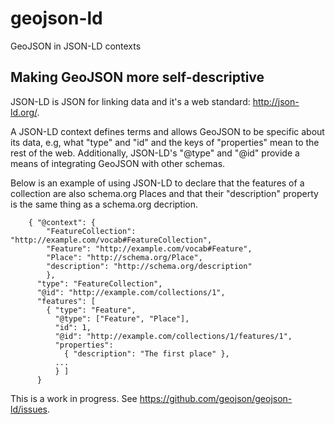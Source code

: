 geojson-ld
==========

GeoJSON in JSON-LD contexts

## Making GeoJSON more self-descriptive

JSON-LD is JSON for linking data and it's a web standard: http://json-ld.org/.

A JSON-LD context defines terms and allows GeoJSON to be specific about its
data, e.g, what "type" and "id" and the keys of "properties" mean to the rest
of the web.  Additionally, JSON-LD's "@type" and "@id" provide a means of
integrating GeoJSON with other schemas.

Below is an example of using JSON-LD to declare that the features of a 
collection are also schema.org Places and that their "description" property
is the same thing as a schema.org decription.

```
    { "@context": {
        "FeatureCollection": "http://example.com/vocab#FeatureCollection",
        "Feature": "http://example.com/vocab#Feature",
        "Place": "http://schema.org/Place",
        "description": "http://schema.org/description"
        },
      "type": "FeatureCollection",
      "@id": "http://example.com/collections/1",
      "features": [ 
        { "type": "Feature",
          "@type": ["Feature", "Place"],
          "id": 1,
          "@id": "http://example.com/collections/1/features/1",
          "properties":
            { "description": "The first place" },
          ...
          } ]
      }
```

This is a work in progress. See https://github.com/geojson/geojson-ld/issues.

